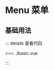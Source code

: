 <script setup lang="ts">
import Basic from './basic.vue'

</script>

# Menu 菜单



## 基础用法


<Basic />


::: details 查看代码

<<< ./basic.vue

:::
